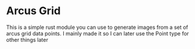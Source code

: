 # Arcus Grid

This is a simple rust module you can use to generate images from a set of arcus grid data points.
I mainly made it so I can later use the Point type for other things later
